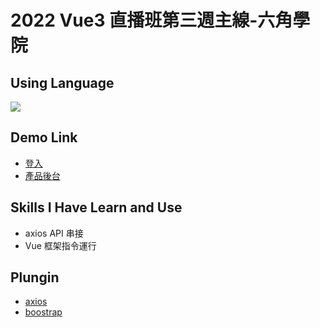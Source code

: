 # 2022 Vue3 直播班第三週主線-六角學院

## Using Language

<img src="https://img.shields.io/badge/Vue.js-35495E?style=for-the-badge&logo=vuedotjs&logoColor=4FC08D">

## Demo Link

- [登入](https://neil10241126.github.io/Vue3-week3/login.html)
- [產品後台](https://neil10241126.github.io/Vue3-week3/products2.html)

## Skills I Have Learn and Use

- axios API 串接
- Vue 框架指令運行

## Plungin
- [axios](https://axios-http.com/docs/intro)
- [boostrap](https://getbootstrap.com/)